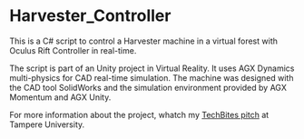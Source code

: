 # Harvester_Controller

This is a C# script to control a Harvester machine in a virtual forest with Oculus Rift Controller in real-time. 

The script is part of an Unity project in Virtual Reality. It uses AGX Dynamics multi-physics for CAD real-time simulation.
The machine was designed with the CAD tool SolidWorks and the simulation environment provided by AGX Momentum and AGX Unity.

For more information about the project, whatch my [TechBites pitch](https://www.youtube.com/watch?v=yWQxcPC1b10) at Tampere University. 
